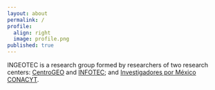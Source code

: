 ```yaml
---
layout: about
permalink: /
profile:
  align: right
  image: profile.png
published: true
---
```


INGEOTEC is a research group formed by researchers of two research centers: [CentroGEO](http://www.centrogeo.org.mx) and
[INFOTEC](http://infotec.mx); and 
[Investigadores por México CONACYT](http://www.conacyt.mx/index.php/el-conacyt/desarrollo-cientifico/catedrasconacyt).
